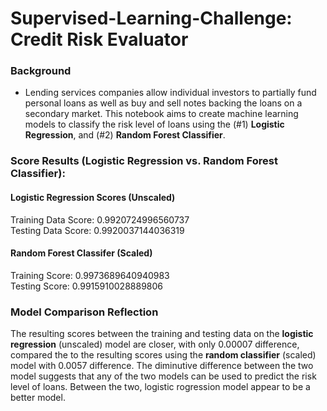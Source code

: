 # Supervised-Learning-Challenge: Credit Risk Evaluator

### Background

* Lending services companies allow individual investors to partially fund personal loans as well as buy and sell notes backing the loans on a secondary market. This notebook aims to create machine learning models to classify the risk level of loans using the (#1) **Logistic Regression**, and (#2) **Random Forest Classifier**.

### Score Results (Logistic Regression vs. Random Forest Classifier):

#### Logistic Regression Scores (Unscaled)
Training Data Score: 0.9920724996560737
<br>
Testing Data Score: 0.9920037144036319

#### Random Forest Classifer (Scaled)
Training Score: 0.9973689640940983
<br>
Testing Score: 0.9915910028889806

### Model Comparison Reflection
The resulting scores between the training and testing data on the **logistic regression** (unscaled) model are closer, with only 0.00007 difference, compared the to the resulting scores using the **random classifier** (scaled) model with 0.0057 difference.  The diminutive difference between the two model suggests that any of the two models can be used to predict the risk level of loans. Between the two, logistic rogression model appear to be a better model.
